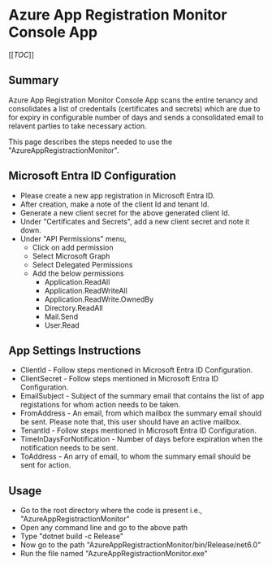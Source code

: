 ﻿# Azure App Registration Monitor Console App

[[_TOC_]]

## Summary
Azure App Registration Monitor Console App scans the entire tenancy and consolidates a list of credentails (certificates and secrets) which are due to for expiry in configurable number of days and sends a consolidated email to relavent parties to take necessary action.


This page describes the steps needed to use the "AzureAppRegistractionMonitor".

## Microsoft Entra ID Configuration
- Please create a new app registration in Microsoft Entra ID.
- After creation, make a note of the client Id and tenant Id.
- Generate a new client secret for the above generated client Id.
- Under "Certificates and Secrets", add a new client secret and note it down.
- Under "API Permissions" menu,
   - Click on add permission
	- Select Microsoft Graph
	- Select Delegated Permissions
	- Add the below permissions
	   - Application.ReadAll
		- Application.ReadWriteAll
		- Application.ReadWrite.OwnedBy
		- Directory.ReadAll
		- Mail.Send
		- User.Read

## App Settings Instructions
- ClientId - Follow steps mentioned in Microsoft Entra ID Configuration.
- ClientSecret - Follow steps mentioned in Microsoft Entra ID Configuration.
- EmailSubject - Subject of the summary email that contains the list of app registations for whom action needs to be taken.
- FromAddress - An email, from which mailbox the summary email should be sent. Please note that, this user should have an active mailbox.
- TenantId - Follow steps mentioned in Microsoft Entra ID Configuration.
- TimeInDaysForNotification - Number of days before expiration when the notification needs to be sent.
- ToAddress - An arry of email, to whom the summary email should be sent for action.

## Usage
- Go to the root directory where the code is present i.e., "AzureAppRegistractionMonitor"
- Open any command line and go to the above path
- Type "dotnet build -c Release"
- Now go to the path "AzureAppRegistractionMonitor/bin/Release/net6.0"
- Run the file named "AzureAppRegistractionMonitor.exe"
